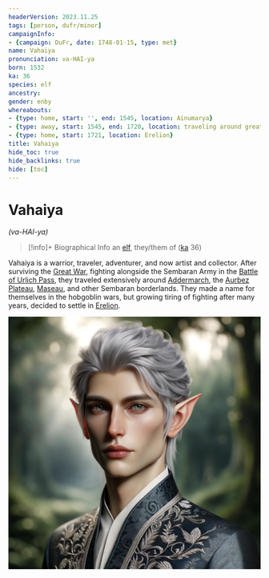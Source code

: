 ```yaml
---
headerVersion: 2023.11.25
tags: [person, dufr/minor]
campaignInfo:
- {campaign: DuFr, date: 1748-01-15, type: met}
name: Vahaiya
pronunciation: va-HAI-ya
born: 1532
ka: 36
species: elf
ancestry:
gender: enby
whereabouts:
- {type: home, start: '', end: 1545, location: Ainumarya}
- {type: away, start: 1545, end: 1720, location: traveling around greater Sembara}
- {type: home, start: 1721, location: Erelion}
title: Vahaiya
hide_toc: true
hide_backlinks: true
hide: [toc]
---
```

# Vahaiya
*(va-HAI-ya)*
>[!info]+ Biographical Info
> an [elf](<../../species/children-of-the-embodied-gods/elves/elves.md>), they/them of ([ka](<../../species/children-of-the-embodied-gods/elves/the-cycle-of-generations.md>) 36)
> 
>> 
>> 

Vahaiya is a warrior, traveler, adventurer, and now artist and collector. After surviving the [Great War](<../../events/1500s/great-war.md>), fighting alongside the Sembaran Army in the [Battle of Urlich Pass](<../../events/1500s/1545/battle-of-urlich-pass.md>), they traveled extensively around [Addermarch](<../../gazetteer/greater-sembara/addermarch/addermarch.md>), the [Aurbez Plateau](<../../gazetteer/istaros-watershed/aurbez-plateau.md>), [Maseau](<../../gazetteer/greater-sembara/duchy-of-maseau/duchy-of-maseau.md>), and other Sembaran borderlands. They made a name for themselves in the hobgoblin wars, but growing tiring of fighting after many years, decided to settle in [Erelion](<../../gazetteer/istaros-watershed/orenlas/erelion.md>). 

![Vahaiya Portrait](../../assets/vahaiya-portrait.png)

